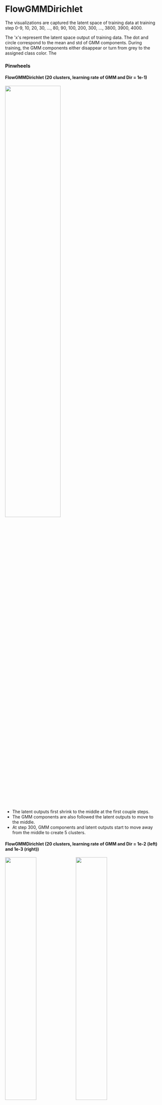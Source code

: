# FlowGMMDirichlet

The visualizations are captured the latent space of training data at training step 0-9, 10, 20, 30, ..., 80, 90, 100, 200, 300, ..., 3800, 3900, 4000.

The 'x's represent the latent space output of training data. The dot and circle correspond to the mean and std of GMM components. During training, the GMM components either disappear or turn from grey to the assigned class color. The 

### Pinwheels
#### FlowGMMDirichlet (20 clusters, learning rate of GMM and Dir = 1e-1)
<img src="pinwheels_1e-1_0.gif" width="60%" height="60%">

<ul>
  <li>The latent outputs first shrink to the middle at the first couple steps.</li>
  <li>The GMM components are also followed the latent outputs to move to the middle.</li>
  <li>At step 300, GMM components and latent outputs start to move away from the middle to create 5 clusters.</li>
</ul>

#### FlowGMMDirichlet (20 clusters, learning rate of GMM and Dir = 1e-2 (left) and 1e-3 (right))
<p float="left">
    <img src="pinwheels_1e-2_0.gif" width="45%" height="45%">
    <img src="pinwheels_1e-3_0.gif" width="45%" height="45%">
</p>

<ul>
  <li>Both GMM components have very little moment. At the begining, they follow the latent outputs to move toward center a bit. Then, they move away from the center slowly.</li>
  <li>Most GMM components slowly disappear as the model learns to discard them.</li>
  <li>With lr=1e-3, the colors of GMM components are not very sharp. I think it would turn the color sharper with more training epochs</li>
</ul>

#### FlowGMM (prior trainable (left) and non-trainable (right))
<p float="left">
    <img src="pinwheels_flowgmm_trainable_0.gif" width="45%" height="45%">
    <img src="pinwheels_flowgmm_0.gif" width="45%" height="45%">
</p>

<ul>
  <li>A major artifact is that FlowGMM tries to merge two orange clusters together while the gap in between has some blue points.</li>
</ul>

### 2 Rings
#### FlowGMMDirichlet (20 clusters, learning rate of GMM and Dir = 1e-1)
<p float="left">
    <img src="circles_1e-1_0.gif" width="45%" height="45%">
    <img src="circles_1e-1_1.gif" width="45%" height="45%">
</p>
<p float="left">
    <img src="circles_1e-1_3.gif" width="45%" height="45%">
    <img src="circles_1e-1_2.gif" width="45%" height="45%">
</p>

<ul>
  <li>The topologies of top left, top right and bottom left are totally different. The top left, top right and bottom left converges to 3, 2, 4 clusters, respectively.</li>
  <li>The bottom right seems to have an issue, which few of the orange data are in the bottom blue cluster. Training with more epochs may mitigate the issue.</li>
</ul>

#### FlowGMMDirichlet (20 clusters, learning rate of GMM and Dir = 1e-2 (left) and 1e-3 (right))
<p float="left">
    <img src="circles_1e-2_0.gif" width="45%" height="45%">
    <img src="circles_1e-3_0.gif" width="45%" height="45%">
</p>

<ul>
  <li>Same as above. The GMM components do not move.</li>
  <li>The model just learns to move the latent outputs toward those GMM components to form clusters and discard the unused GMM components.</li>
</ul>

#### FlowGMM (prior trainable (left) and non-trainable (right))
<p float="left">
    <img src="circles_flowgmm_trainable_0.gif" width="45%" height="45%">
    <img src="circles_flowgmm_0.gif" width="45%" height="45%">
</p>

<ul>
  <li>FlowGMM performs well in this case. The model just needs to focus on moving the latent outputs toward two clusters.</li>
</ul>

In general, FlowGMMDirichlet seems harder to train based on the visualization. I may examine whether training with more epochs can improve the performance further.
